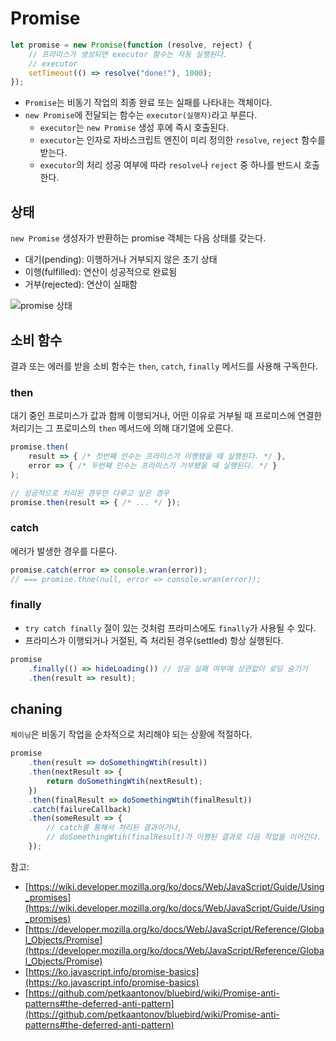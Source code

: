 # Promise

```js
let promise = new Promise(function (resolve, reject) {
    // 프라미스가 생성되면 executor 함수는 자동 실행된다.
    // executor 
    setTimeout(() => resolve("done!"), 1000);
});
```

- `Promise`는 비동기 작업의 최종 완료 또는 실패를 나타내는 객체이다.
- `new Promise`에 전달되는 함수는 `executor(실행자)`라고 부른다.
    - `executor`는 `new Promise` 생성 후에 즉시 호출된다.
    - `executor`는 인자로 자바스크립트 엔진이 미리 정의한 `resolve`, `reject` 함수를 받는다.
    - `executor`의 처리 성공 여부에 따라 `resolve`나 `reject` 중 하나를 반드시 호출한다.

## 상태

`new Promise` 생성자가 반환하는 promise 객체는 다음 상태를 갖는다.

- 대기(pending): 이행하거나 거부되지 않은 초기 상태
- 이행(fulfilled): 연산이 성공적으로 완료됨
- 거부(rejected): 연산이 실패함

![promise 상태](@assets/javascript/promise/promise.png)

## 소비 함수

결과 또는 에러를 받을 소비 함수는 `then`, `catch`, `finally` 메서드를 사용해 구독한다.

### then

대기 중인 프로미스가 값과 함께 이행되거나, 어떤 이유로 거부될 때 프로미스에 연결한 처리기는 그 프로미스의 `then` 메서드에 의해 대기열에 오른다. 

```js
promise.then(
    result => { /* 첫번째 인수는 프라미스가 이행됐을 때 실행된다. */ },
    error => { /* 두번째 인수는 프라미스가 거부됐을 때 실행된다. */ }
);

// 성공적으로 처리된 경우만 다루고 싶은 경우
promise.then(result => { /* ... */ });
```

### catch

에러가 발생한 경우를 다룬다.

```js
promise.catch(error => console.wran(error));
// === promise.thne(null, error => console.wran(error));
```

### finally

- `try catch finally` 절이 있는 것처럼 프라미스에도 `finally`가 사용될 수 있다.
- 프라미스가 이행되거나 거절된, 즉 처리된 경우(settled) 항상 실행된다.

```js
promise
    .finally(() => hideLoading()) // 성공 실패 여부에 상관없이 로딩 숨기기
    .then(result => result);
```

## chaning

`체이닝`은 비동기 작업을 순차적으로 처리해야 되는 상황에 적절하다.

```js
promise
    .then(result => doSomethingWtih(result))
    .then(nextResult => {
        return doSomethingWtih(nextResult);
    })
    .then(finalResult => doSomethingWtih(finalResult))
    .catch(failureCallback)
    .then(someResult => {
        // catch를 통해서 처리된 결과이거나, 
        // doSomethingWtih(finalResult)가 이행된 결과로 다음 작업을 이어간다. 
    }); 
```

참고:

- [https://wiki.developer.mozilla.org/ko/docs/Web/JavaScript/Guide/Using_promises](https://wiki.developer.mozilla.org/ko/docs/Web/JavaScript/Guide/Using_promises)
- [https://developer.mozilla.org/ko/docs/Web/JavaScript/Reference/Global_Objects/Promise](https://developer.mozilla.org/ko/docs/Web/JavaScript/Reference/Global_Objects/Promise)
- [https://ko.javascript.info/promise-basics](https://ko.javascript.info/promise-basics)
- [https://github.com/petkaantonov/bluebird/wiki/Promise-anti-patterns#the-deferred-anti-pattern](https://github.com/petkaantonov/bluebird/wiki/Promise-anti-patterns#the-deferred-anti-pattern)
